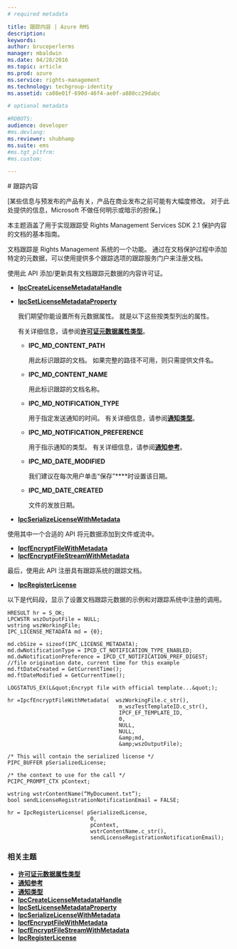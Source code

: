 ```yaml
---
# required metadata

title: 跟踪内容 | Azure RMS
description:
keywords:
author: bruceperlerms
manager: mbaldwin
ms.date: 04/28/2016
ms.topic: article
ms.prod: azure
ms.service: rights-management
ms.technology: techgroup-identity
ms.assetid: ca08e01f-690d-46f4-ae0f-a880cc29dabc

# optional metadata

#ROBOTS:
audience: developer
#ms.devlang:
ms.reviewer: shubhamp
ms.suite: ems
#ms.tgt_pltfrm:
#ms.custom:

---
```


﻿# 跟踪内容

[某些信息与预发布的产品有关，产品在商业发布之前可能有大幅度修改。 对于此处提供的信息，Microsoft 不做任何明示或暗示的担保。]

本主题涵盖了用于实现跟踪受 Rights Management Services SDK 2.1 保护内容的文档的基本指南。

文档跟踪是 Rights Management 系统的一个功能。 通过在文档保护过程中添加特定的元数据，可以使用提供多个跟踪选项的跟踪服务门户来注册文档。

使用此 API 添加/更新具有文档跟踪元数据的内容许可证。

-   [**IpcCreateLicenseMetadataHandle**](/rights-management/sdk/2.1/api/win/functions#msipc_ipccreatelicensemetadatahandle)
-   [**IpcSetLicenseMetadataProperty**](/rights-management/sdk/2.1/api/win/functions#msipc_ipcsetlicensemetadataproperty)

    我们期望你能设置所有元数据属性。 就是以下这些按类型列出的属性。

    有关详细信息，请参阅[**许可证元数据属性类型**](/rights-management/sdk/2.1/api/win/license%20metadata%20property%20types#msipc_license_metadata_property_types)。

    -   **IPC_MD_CONTENT_PATH**

        用此标识跟踪的文档。 如果完整的路径不可用，则只需提供文件名。

    -   **IPC_MD_CONTENT_NAME**

        用此标识跟踪的文档名称。

    -   **IPC_MD_NOTIFICATION_TYPE**

        用于指定发送通知的时间。 有关详细信息，请参阅[**通知类型**](/rights-management/sdk/2.1/api/win/notification%20type#msipc_notification_type)。

    -   **IPC_MD_NOTIFICATION_PREFERENCE**

        用于指示通知的类型。 有关详细信息，请参阅[**通知参考**](/rights-management/sdk/2.1/api/win/constants#msipc_notification_preference)。

    -   **IPC_MD_DATE_MODIFIED**

        我们建议在每次用户单击“保存”****时设置该日期。

    -   **IPC_MD_DATE_CREATED**

        文件的发放日期。

-   [**IpcSerializeLicenseWithMetadata**](/rights-management/sdk/2.1/api/win/functions#msipc_ipcserializelicensemetadata)

使用其中一个合适的 API 将元数据添加到文件或流中。

-   [**IpcfEncryptFileWithMetadata**](/rights-management/sdk/2.1/api/win/functions#msipc_ipcfencryptfilewithmetadata)
-   [**IpcfEncryptFileStreamWithMetadata**](/rights-management/sdk/2.1/api/win/functions#msipc_ipcfencryptfilestreamwithmetadata)

最后，使用此 API 注册具有跟踪系统的跟踪文档。

-   [**IpcRegisterLicense**](/rights-management/sdk/2.1/api/win/functions#msipc_ipcregisterlicense)

以下是代码段，显示了设置文档跟踪元数据的示例和对跟踪系统中注册的调用。



    HRESULT hr = S_OK;
    LPCWSTR wszOutputFile = NULL;
    wstring wszWorkingFile;
    IPC_LICENSE_METADATA md = {0};

    md.cbSize = sizeof(IPC_LICENSE_METADATA);
    md.dwNotificationType = IPCD_CT_NOTIFICATION_TYPE_ENABLED;
    md.dwNotificationPreference = IPCD_CT_NOTIFICATION_PREF_DIGEST;
    //file origination date, current time for this example
    md.ftDateCreated = GetCurrentTime();
    md.ftDateModified = GetCurrentTime();

    LOGSTATUS_EX(L&quot;Encrypt file with official template...&quot;);

    hr =IpcfEncryptFileWithMetadata(  wszWorkingFile.c_str(),
                                       m_wszTestTemplateID.c_str(),
                                       IPCF_EF_TEMPLATE_ID,
                                       0,
                                       NULL,
                                       NULL,
                                       &amp;md,
                                       &amp;wszOutputFile);

    /* This will contain the serialized license */
    PIPC_BUFFER pSerializedLicense;

    /* the context to use for the call */
    PCIPC_PROMPT_CTX pContext;

    wstring wstrContentName(“MyDocument.txt”);
    bool sendLicenseRegistrationNotificationEmail = FALSE;

    hr = IpcRegisterLicense( pSerializedLicense,
                              0,
                              pContext,
                              wstrContentName.c_str(),
                              sendLicenseRegistrationNotificationEmail);


### 相关主题


* [**许可证元数据属性类型**](/rights-management/sdk/2.1/api/win/license%20metadata%20property%20types#msipc_license_metadata_property_types)
* [**通知参考**](/rights-management/sdk/2.1/api/win/constants#msipc_notification_preference)
* [**通知类型**](/rights-management/sdk/2.1/api/win/notification%20type#msipc_notification_type)
* [**IpcCreateLicenseMetadataHandle**](/rights-management/sdk/2.1/api/win/functions#msipc_ipccreatelicensemetadatahandle)
* [**IpcSetLicenseMetadataProperty**](/rights-management/sdk/2.1/api/win/functions#msipc_ipcsetlicensemetadataproperty)
* [**IpcSerializeLicenseWithMetadata**](/rights-management/sdk/2.1/api/win/functions#msipc_ipcserializelicensemetadata)
* [**IpcfEncryptFileWithMetadata**](/rights-management/sdk/2.1/api/win/functions#msipc_ipcfencryptfilewithmetadata)
* [**IpcfEncryptFileStreamWithMetadata**](/rights-management/sdk/2.1/api/win/functions#msipc_ipcfencryptfilestreamwithmetadata)
* [**IpcRegisterLicense**](/rights-management/sdk/2.1/api/win/functions#msipc_ipcregisterlicense)
 

 


<!--HONumber=Apr16_HO3-->



